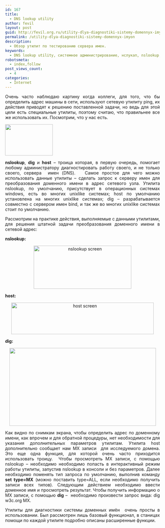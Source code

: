 ```yaml
---
id: 167
title:
  - DNS lookup utility
author: fevil
layout: post
guid: http://fevil.org.ru/utility-dlya-diagnostiki-sistemy-domennyx-imyon
permalink: /utility-dlya-diagnostiki-sistemy-domennyx-imyon
description:
  - Обзор утилит по тестированию сервера имен.
keywords:
  - DNS lookup utility, системное администрирование, нслукап, nslookup, nslokup, dig, host
robotsmeta:
  - index,follow
post_views_count:
  - 4
categories:
  - Internet
---
```

<p style="text-align: justify;">
  Очень часто наблюдаю картину когда коллеги, для того, что бы определить адрес машины в сети, используют сетевую утилиту ping, их действия приводят к решению поставленной задачи, но ведь для этой цели есть специальные утилиты, поэтому считаю, что правильнее все же использовать их. Посмотрим, что у нас есть.
</p>

<p style="text-align: justify;">
  <!--more-->
  
  <a href="http://fevil.org.ru/wp-content/uploads/2011/05/исслед.jpeg"><img class="aligncenter size-full wp-image-169" title="исследователи" src="http://fevil.org.ru/wp-content/uploads/2011/05/исслед.jpeg" alt="" width="155" height="102" /></a>
</p>

<p style="text-align: justify;">
  <strong>nslookup</strong>, <strong>dig</strong> и <strong>host</strong> &#8211; троица которая, в первую очередь, помогает любому администратору диагностировать работу своего, и не только своего, сервера  имен (DNS).   Самое простое для чего можно использовать данные утилиты &#8211; сделать запрос к серверу имен для преобразования доменного имени в адрес сетевого узла. Утилита nslookup, по умолчанию, присутствует в операционных системах windows, есть во многих unixlike системах; host по умолчанию установлена на многих unixlike системах; dig &#8211; разрабатывается совместно с сервером имен bind, и так же во многих unixlike системах стоит по умолчанию.
</p>

<p style="text-align: justify;">
  Рассмотрим на практике действия, выполняемые с данными утилитами, для решения штатной задачи преобразования доменного имени в сетевой адрес:
</p>

<p style="text-align: justify;">
  <strong>nslookup:</strong>
</p>

<p style="text-align: center;">
  <a href="http://fevil.org.ru/wp-content/uploads/2011/05/nslookup.png"><img class="aligncenter" title="nslookup" src="http://fevil.org.ru/wp-content/uploads/2011/05/nslookup.png" alt="nslookup screen" width="318" height="141" /></a>
</p>

<p style="text-align: justify;">
  <strong>host:</strong>
</p>

<p style="text-align: center;">
  <a href="http://fevil.org.ru/wp-content/uploads/2011/05/host.png"><img class="aligncenter" title="host" src="http://fevil.org.ru/wp-content/uploads/2011/05/host.png" alt="host screen" width="464" height="103" /></a>
</p>

<p style="text-align: justify;">
  <strong>dig:</strong>
</p>

<p style="text-align: center;">
  <a href="http://fevil.org.ru/wp-content/uploads/2011/05/dig.png"><img class="aligncenter" title="dig" src="http://fevil.org.ru/wp-content/uploads/2011/05/dig.png" alt="" width="477" height="254" /></a>
</p>

<p style="text-align: justify;">
  Как видно по снимкам экрана, чтобы определить адрес по доменному имени, как впрочем и для обратной процедуры, нет необходимости для указания дополнительных параметров утилитам. Утилита host дополнительно сообщает нам MX записи  для исследуемого домена. Это еще одна функция, для которой очень часто приходится использовать троицу.  Чтобы просмотреть MX записи, с помощью nslookup &#8211; необходимо необходимо попасть в интерактивный режим работы утилиты, запустив nslookup в консоли и без параметров. Далее необходимо поменять тип запроса по умолчанию, выполнив команду <strong>set type=MX</strong> (можно поставить type=ALL, если необходимо получить записи всех типов). Следующим действием необходимо ввести доменное имя и просмотреть результат. Чтобы получить информацию о MX записи, с помощью <strong>dig</strong> &#8211;  необходимо произвести запрос вида: dig w3c.org MX.
</p>

<p style="text-align: justify;">
  Утилиты для диагностики системы доменных имён  очень просты в использовании. Был рассмотрен лишь базовый функционал, в станицах помощи по каждой утилите подробно описаны расширенные функции.
</p>
